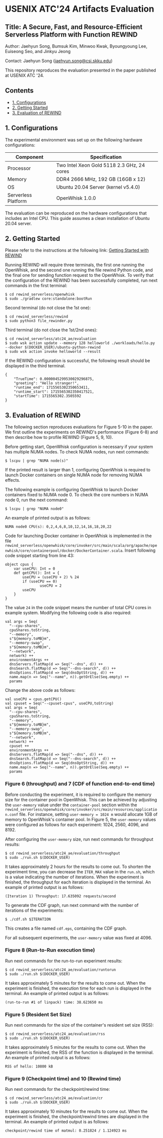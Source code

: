 
# USENIX ATC'24 Artifacts Evaluation

## Title: A Secure, Fast, and Resource-Efficient Serverless Platform with Function REWIND

Author: Jaehyun Song, Bumsuk Kim, Minwoo Kwak, Byoungyoung Lee, Euiseong Seo, and Jinkyu Jeong

Contact: Jaehyun Song (jaehyun.song@csi.skku.edu)

This repository reproduces the evaluation presented in the paper published at USENIX ATC '24.

## Contents
- [1. Configurations](#1-configurations)
- [2. Getting Started](#2-getting-started)
- [3. Evaluation of REWIND](#3-evaluation-of-rewind)

## 1. Configurations

The experimental environment was set up on the following hardware configurations:

| **Component**       | **Specification**
|---------------------|--------------------------------------------|
| Processor           | Two Intel Xeon Gold 5118 2.3 GHz, 24 cores |
| Memory              | DDR4 2666 MHz, 192 GB (16GB x 12)          |
| OS                  | Ubuntu 20.04 Server (kernel v5.4.0)        |
| Serverless Platform | OpenWhisk 1.0.0                            |

The evaluation can be reproduced on the hardware configurations that includes an Intel CPU.
This guide assumes a clean installation of Ubuntu 20.04 server.

## 2. Getting Started
Please refer to the instructions at the following link:
[Getting Started with REWIND](https://github.com/s3yonsei/rewind_serverless/tree/main?tab=readme-ov-file#2-getting-started)

Running REWIND will require three terminals, the first one running the OpenWhisk, and the second one running the file rewind Python code, and the final one for sending function request to the OpenWhisk.
To verify that the configuration of the REWIND has been successfully completed, run next commands in the first terminal:
```
$ cd rewind_serverless/openwhisk
$ sudo ./gradlew core:standalone:bootRun
```

Second terminal (do not close the 1st one):
```
$ cd rewind_serverless/rewind
$ sudo python3 file_rewinder.py
```

Third terminal (do not close the 1st/2nd ones):
```
$ cd rewind_serverless/atc24_ae/evaluation
$ sudo wsk action update --memory 128 helloworld ./workloads/hello.py --docker $(DOCKER_USER)/ubuntu-python-rewind
$ sudo wsk action invoke helloworld --result
```

If the REWIND configuration is successful, the following result should be displayed in the third terminal.
```
{
    "TrueTime": 0.0000045299530029296875,
    "greeting": "Hello stranger!",
    "runtime_end": 1715565302350653411,
    "runtime_start": 1715565302350417521,
    "startTime": 1715565302.3505592
}
```

## 3. Evaluation of REWIND

The following section reproduces evaluations for Figure 5-10 in the paper.
We first outline the experiments on REWIND's performance (Figure 6-8) and then describe how to profile REWIND (Figure 5, 9, 10).

Before getting start, OpenWhisk configuration is necessary if your system has multiple NUMA nodes.
To check NUMA nodes, run next commands:
```
$ lscpu | grep "NUMA node(s)"
```
If the printed result is larger than 1, configuring OpenWhisk is required to launch Docker containers on single NUMA node for removing NUMA effects.

The following example is configuring OpenWhisk to launch Docker containers fixed to NUMA node 0.
To check the core numbers in NUMA node 0, run the next command:
```
$ lscpu | grep "NUMA node0"
```

An example of printed output is as follows:
```
NUMA node0 CPU(s): 0,2,4,6,8,10,12,14,16,18,20,22
```

Code for launching Docker container in OpenWhisk is implemented in the file `rewind_serverless/openwhisk/core/invoker/src/main/scala/org/apache/openwhisk/core/containerpool/docker/DockerContainer.scala`.
Insert following code snippet starting from line 43:
```
object cpus {
    var useCPU: Int = 0
    def getCPU(): Int = {
        useCPU = (useCPU + 2) % 24
        if (useCPU == 0)
                useCPU = 2
        useCPU
    }
}
```
The value `24` in the code snippet means the number of total CPU cores in example system.
Modifying the following code is also required:
```
val args = Seq(
  "--cpu-shares",
  cpuShares.toString,
  "--memory",
  s"${memory.toMB}m",
  "--memory-swap",
  s"${memory.toMB}m",
  "--network",
  network) ++
  environmentArgs ++
  dnsServers.flatMap(d => Seq("--dns", d)) ++
  dnsSearch.flatMap(d => Seq("--dns-search", d)) ++
  dnsOptions.flatMap(d => Seq(dnsOptString, d)) ++
  name.map(n => Seq("--name", n)).getOrElse(Seq.empty) ++
  params
```
Change the above code as follows:
```
val useCPU = cpus.getCPU()
val cpuset = Seq("--cpuset-cpus", useCPU,toString)
val args = Seq(
  "--cpu-shares",
  cpuShares.toString,
  "--memory",
  s"${memory.toMB}m",
  "--memory-swap",
  s"${memory.toMB}m",
  "--network",
  network) ++
  cpuset ++
  environmentArgs ++
  dnsServers.flatMap(d => Seq("--dns", d)) ++
  dnsSearch.flatMap(d => Seq("--dns-search", d)) ++
  dnsOptions.flatMap(d => Seq(dnsOptString, d)) ++
  name.map(n => Seq("--name", n)).getOrElse(Seq.empty) ++
  params
```

### Figure 6 (throughput) and 7 (CDF of function end-to-end time)
Before conducting the experiment, it is required to configure the memory size for the container pool in OpenWhisk.
This can be achieved by adjusting the `user-memory` value under the `container-pool` section within the `rewind_serverless/openwhisk/core/invoker/src/main/resources/application.conf` file.
For instance, setting `user-memory = 1024 m` would allocate 1GB of memory to OpenWhisk's container pool.
In Figure 5, the `user-memory` values were configured as follows for each experiment: 1024, 2560, 4096, and 8192.

After configuring the `user-memory` size, run next commands for throughput results:
```
$ cd rewind_serverless/atc24_ae/evaluation/throughput
$ sudo ./run.sh $(DOCKER_USER)
```
It takes approximately 2 hours for the results to come out.
To shorten the experiment time, you can decrease the `ITER_MAX` value in the `run.sh`, which is a value indicating the number of iterations.
When the experiment is finished, the throughput for each iteration is displayed in the terminal.
An example of printed output is as follows:
```
(Iteration 1) Throughput: 17.635092 requests/second
```

To generate the CDF graph, run next command with the number of iterations of the experiments:
```
$ ./cdf.sh $ITERATION
```
This creates a file named `cdf.eps`, containing the CDF graph.

For all subsequent experiments, the `user-memory` value was fixed at 4096.

### Figure 8 (Run-to-Run execution time)

Run next commands for the run-to-run experiment results:
```
$ cd rewind_serverless/atc24_ae/evaluation/runtorun
$ sudo ./run.sh $(DOCKER_USER)
```
It takes approximately 5 minutes for the results to come out.
When the experiment is finished, the execution time for each run is displayed in the terminal.
An example of printed output is as follows:
```
(run-to-run #1 of linpack) time: 38.623650 ms
```


### Figure 5 (Resident Set Size)

Run next commands for the size of the container's resident set size (RSS):
```
$ cd rewind_serverless/atc24_ae/evaluation/rss
$ sudo ./run.sh $(DOCKER_USER)
```
It takes approximately 5 minutes for the results to come out.
When the experiment is finished, the RSS of the function is displayed in the terminal.
An example of printed output is as follows:
```
RSS of hello: 10800 kB
```

### Figure 9 (Checkpoint time) and 10 (Rewind time)

Run next commands for the checkpoint/rewind time:
```
$ cd rewind_serverless/atc24_ae/evaluation/cr
$ sudo ./run.sh $(DOCKER_USER)
```
It takes approximately 10 minutes for the results to come out.
When the experiment is finished, the checkpoint/rewind times are displayed in the terminal.
An example of printed output is as follows:
```
checkpoint/rewind time of matmul: 0.251824 / 1.124923 ms
```

